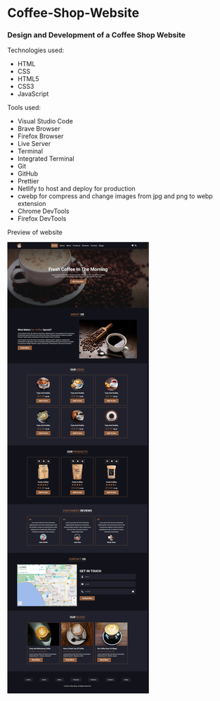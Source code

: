 # Coffee-Shop-Website

### Design and Development of a Coffee Shop Website

Technologies used:

- HTML
- CSS
- HTML5
- CSS3
- JavaScript

Tools used:

- Visual Studio Code
- Brave Browser
- Firefox Browser
- Live Server
- Terminal
- Integrated Terminal
- Git
- GitHub
- Prettier
- Netlify to host and deploy for production
- cwebp for compress and change images from jpg and png to webp extension
- Chrome DevTools
- Firefox DevTools

Preview of website

<a href="https://browse-coffee-shop.netlify.app/" target="_blank">
  <img src="images/coffeeShop.webp" alt="coffee shop" />
</a>
